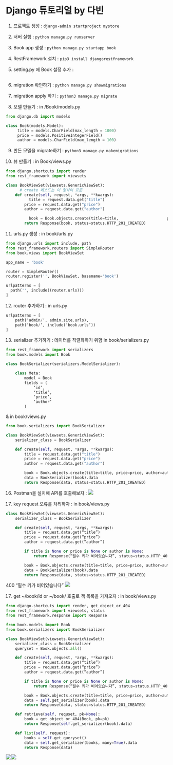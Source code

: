 # Django 튜토리얼 by 다빈

1. 프로젝트 생성 : `django-admin startproject mystore`

2. 서버 실행 : `python manage.py runserver` 

3. Book app 생성 :  `python manage.py startapp book `

4. RestFramework 설치 : `pip3 install djangorestframework`

5. setting.py 에 Book 설정 추가 : 
```INSTALLED_APPS […, ‘rest_framework’,‘book.apps.BookConfig]
``` 

6. migration 확인하기 : `python manage.py showmigrations`

7. migration apply 하기 : `python3 manage.py migrate`

8. 모델 만들기 : in /Book/models.py
```python
from django.db import models

class Book(models.Model):
 	 title = models.CharField(max_length = 1000)
 	 price = models.PositiveIntegerField()
	 author = models.CharField(max_length = 100)
```

9. 만든 모델을 migrate하기 : `python3 manage.py makemigrations`

10. 뷰 만들기 : in Book/views.py
```python
from django.shortcuts import render
from rest_framework import viewsets

class BookViewSet(viewsets.GenericViewSet):
	  # create 메소드는 이 형식이 표준
    def create(self, request, *args, **kwargs):
	      title = request.data.get("title")
        price = request.data.get("price")
        author = request.data.get("author")

		  book = Book.objects.create(title=title, 					  price=price, author=author)
        return Response(book, status=status.HTTP_201_CREATED)


```

11. urls.py 생성 : in book/urls.py
```python
from django.urls import include, path
from rest_framework.routers import SimpleRouter
from book.views import BookViewSet

app_name = 'book'

router = SimpleRouter()
router.register('', BookViewSet, basename='book')

urlpatterns = [
  path('', include((router.urls)))
]

```

12. router 추가하기 : in urls.py
```python
urlpatterns = [
    path(‘admin/‘, admin.site.urls),
    path(‘book/‘, include(‘book.urls’))
]
```

13. serializer 추가하기 :  데이터를 직렬화하기 위함
in book/serializers.py 
```python
from rest_framework import serializers
from book.models import Book

class BookSerializer(serializers.ModelSerializer):

    class Meta:
        model = Book
        fields = (
            ‘id’,
            ‘title’,
            ‘price’,
            ‘author’
        )
```
& in book/views.py
```python
from book.serializers import BookSerializer

class BookViewSet(viewsets.GenericViewSet):
    serializer_class = BookSerializer

    def create(self, request, *args, **kwargs):
        title = request.data.get("title")
        price = request.data.get("price")
        author = request.data.get("author")

        book = Book.objects.create(title=title, price=price, author=author)
        data = BookSerializer(book).data
        return Response(data, status=status.HTTP_201_CREATED)

```

16. Postman을 설치해 API를  호출해보자 :
![](Django%20%E1%84%90%E1%85%B2%E1%84%90%E1%85%A9%E1%84%85%E1%85%B5%E1%84%8B%E1%85%A5%E1%86%AF%20by%20%E1%84%83%E1%85%A1%E1%84%87%E1%85%B5%E1%86%AB/Screen%20Shot%202020-05-16%20at%204.04.22%20PM.png)

17. key request 오류를 처리하자 : in book/views.py

```python
class BookViewSet(viewsets.GenericViewSet):
    serializer_class = BookSerializer

    def create(self, request, *args, **kwargs):
        title = request.data.get(“title”)
        price = request.data.get(“price”)
        author = request.data.get(“author”)

        if title is None or price is None or author is None:
            return Response(“필수 키가 비어있습니다”, status=status.HTTP_400_BAD_REQUEST)

        book = Book.objects.create(title=title, price=price, author=author)
        data = BookSerializer(book).data
        return Response(data, status=status.HTTP_201_CREATED)
```
400 “필수 키가 비어있습니다”
![](Django%20%E1%84%90%E1%85%B2%E1%84%90%E1%85%A9%E1%84%85%E1%85%B5%E1%84%8B%E1%85%A5%E1%86%AF%20by%20%E1%84%83%E1%85%A1%E1%84%87%E1%85%B5%E1%86%AB/Screen%20Shot%202020-05-16%20at%204.15.18%20PM.png)

17. get ~/book/id or ~/book/ 호출로 책 목록을 가져오자 : in book/views.py
```python	
from django.shortcuts import render, get_object_or_404
from rest_framework import viewsets, status 
from rest_framework.response import Response

from book.models import Book
from book.serializers import BookSerializer

class BookViewSet(viewsets.GenericViewSet):
    serializer_class = BookSerializer
    queryset = Book.objects.all()

    def create(self, request, *args, **kwargs):
        title = request.data.get(“title”)
        price = request.data.get(“price”)
        author = request.data.get(“author”)

        if title is None or price is None or author is None:
            return Response(“필수 키가 비어있습니다”, status=status.HTTP_400_BAD_REQUEST)

        book = Book.objects.create(title=title, price=price, author=author)
        data = self.get_serializer(book).data
        return Response(data, status=status.HTTP_201_CREATED)

    def retrieve(self, requset, pk=None):
        book = get_object_or_404(Book, pk=pk)
        return Response(self.get_serializer(book).data)

    def list(self, request):
        books = self.get_queryset()
        data = self.get_serializer(books, many=True).data
        return Response(data)
```


![](Django%20%E1%84%90%E1%85%B2%E1%84%90%E1%85%A9%E1%84%85%E1%85%B5%E1%84%8B%E1%85%A5%E1%86%AF%20by%20%E1%84%83%E1%85%A1%E1%84%87%E1%85%B5%E1%86%AB/Screen%20Shot%202020-05-16%20at%204.28.24%20PM.png)![](Django%20%E1%84%90%E1%85%B2%E1%84%90%E1%85%A9%E1%84%85%E1%85%B5%E1%84%8B%E1%85%A5%E1%86%AF%20by%20%E1%84%83%E1%85%A1%E1%84%87%E1%85%B5%E1%86%AB/Screen%20Shot%202020-05-16%20at%204.27.05%20PM.png)

	
